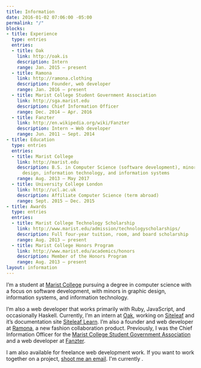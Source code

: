 ```yaml
---
title: Information
date: 2016-01-02 07:06:00 -05:00
permalink: "/"
blocks:
- title: Experience
  type: entries
  entries:
  - title: Oak
    link: http://oak.is
    description: Intern
    range: Jan. 2015 — present
  - title: Ramona
    link: http://ramona.clothing
    description: Founder, web developer
    range: Jan. 2016 — present
  - title: Marist College Student Government Association
    link: http://sga.marist.edu
    description: Chief Information Officer
    range: Dec. 2014 — Apr. 2016
  - title: Fanzter
    link: http://en.wikipedia.org/wiki/Fanzter
    description: Intern → Web developer
    range: Jun. 2011 — Sept. 2014
- title: Education
  type: entries
  entries:
  - title: Marist College
    link: http://marist.edu
    description: B.S. in Computer Science (software development), minors in graphic
      design, information technology, and information systems
    range: Aug. 2013 — May 2017
  - title: University College London
    link: http://ucl.ac.uk
    description: Affiliate Computer Science (term abroad)
    range: Sept. 2015 — Dec. 2015
- title: Awards
  type: entries
  entries:
  - title: Marist College Technology Scholarship
    link: http://www.marist.edu/admission/technologyscholarships/
    description: Full four-year tuition, room, and board scholarship
    range: Aug. 2013 — present
  - title: Marist College Honors Program
    link: http://www.marist.edu/academics/honors
    description: Member of the Honors Program
    range: Aug. 2013 — present
layout: information
---
```


I’m a student at [Marist College](http://marist.edu) pursuing a degree in computer science with a focus on software development, with minors in graphic design, information systems, and information technology.

I’m also a web developer that works primarily with Ruby, JavaScript, and occasionally Haskell. Currently, I’m an intern at [Oak](http://oak.is), working on [Siteleaf](http://siteleaf.com) and it’s documentation site [Siteleaf Learn](http://learn.siteleaf.com). I’m also a founder and web developer at [Ramona](http://ramona.clothing), a new fashion collaboration product. Previously, I was the Chief Information Officer for the [Marist College Student Government Association](http://sga.marist.edu) and a web developer at [Fanzter](http://en.wikipedia.org/wiki/Fanzter).

I am also available for freelance web development work. If you want to work together on a project, [shoot me an email](mailto:ethan@ethnt.me). I'm currently <span data-availability-badge></span>.
